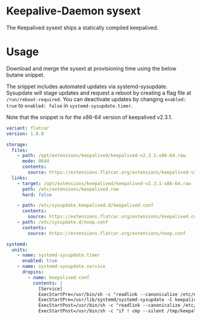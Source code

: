 # Keepalive-Daemon sysext

The Keepalived sysext ships a statically compiled keepalived.

# Usage

Download and merge the sysext at provisioning time using the below butane snippet.

The snippet includes automated updates via systemd-sysupdate.
Sysupdate will stage updates and request a reboot by creating a flag file at `/run/reboot-required`.
You can deactivate updates by changing `enabled: true` to `enabled: false` in `systemd-sysupdate.timer`.

Note that the snippet is for the x86-64 version of keepalived v2.3.1.

```yaml
variant: flatcar
version: 1.0.0

storage:
  files:
    - path: /opt/extensions/keepalived/keepalived-v2.3.1-x86-64.raw
      mode: 0644
      contents:
        source: https://extensions.flatcar.org/extensions/keepalived-v2.3.1-x86-64.raw
  links:
    - target: /opt/extensions/keepalived/keepalived-v2.3.1-x86-64.raw
      path: /etc/extensions/keepalived.raw
      hard: false

    - path: /etc/sysupdate.keepalived.d/keepalived.conf
      contents:
        source: https://extensions.flatcar.org/extensions/keepalived.conf
    - path: /etc/sysupdate.d/noop.conf
      contents:
        source: https://extensions.flatcar.org/extensions/noop.conf

systemd:
  units:
    - name: systemd-sysupdate.timer
      enabled: true
    - name: systemd-sysupdate.service
      dropins:
        - name: keepalived.conf
          contents: |
            [Service]
            ExecStartPre=/usr/bin/sh -c "readlink --canonicalize /etc/extensions/keepalived.raw > /tmp/keepalived"
            ExecStartPre=/usr/lib/systemd/systemd-sysupdate -C keepalived update
            ExecStartPost=/usr/bin/sh -c "readlink --canonicalize /etc/extensions/keepalived.raw > /tmp/keepalived-new"
            ExecStartPost=/usr/bin/sh -c "if ! cmp --silent /tmp/keepalived /tmp/keepalived-new; then touch /run/reboot-required; fi"
```
